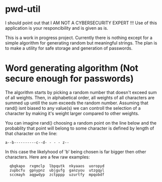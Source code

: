 # pwd-util
I should point out that I AM NOT A CYBERSECURITY EXPERT !!! Use of this application is your responcibility and is given as is.

This is a work in progress project. Currently there is nothing except for a simple algorithm for generating random but meaningful strings. The plan is to make a utility for safe storage and generation of passwords.

# Word generating algorithm (Not secure enough for passwords)
The algorithm starts by picking a random number that doesn't exceed sum of all weights. Then, in alphabetical order, all weights of all characters are summed up untill the sum exceeds the random number. Assuming that rand() isnt biased to any value(s) we can controll the selection of a character by making it's weight larger compared to other weights.

You can imagine rand() choosing a random point on the line below and the probablity that point will belong to some character is defined by length of that character on the line:

```a--b----------c--d- - - - z--```

In this case the likelyhood of 'b' being chosen is far bigger then other characters. Here are a few raw examples:
```
  qbgkapo  rxgmclp  lbpqutk  nkyaaos  uoropyd
  zupbcfu  gpnypnz  ubjgufg  ganzyou  utzgqyl
  sccmayh  aqgwdyp  zctpppp  uzurtfy  mpqobdf
```
